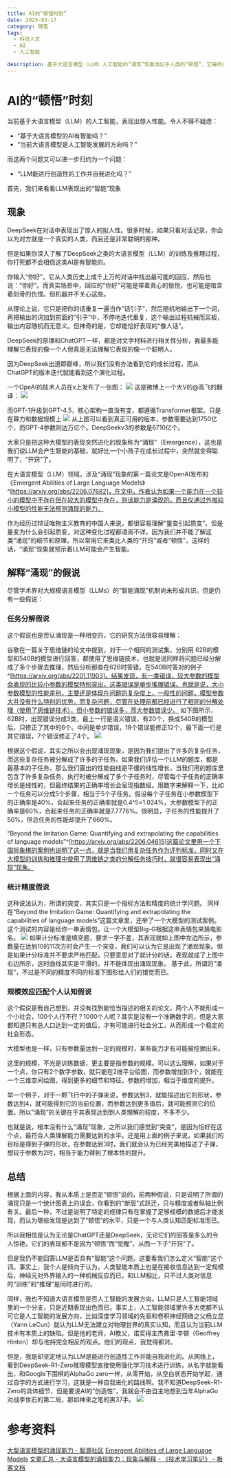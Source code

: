```yaml
---
title: AI的“顿悟时刻”
date: 2025-03-17
category: 随笔
tags:
  - 科技人文
  - AI
  - 人工智能

description: 基于大语言模型（LLM）人工智能的“涌现”现象类似于人类的“顿悟”，它最终会进化出智能吗？...
---
```


# AI的“顿悟”时刻

当前基于大语言模型（LLM）的人工智能，表现出惊人性能。令人不得不疑虑：
- “基于大语言模型的AI有智能吗？”
- “当前大语言模型是人工智能发展的方向吗？”

而这两个问题又可以进一步归约为一个问题：
- “LLM能进行创造性的工作并自我进化吗？”

首先，我们来看看LLM表现出的“智能”现象

## 现象
DeepSeek在对话中表现出了惊人的拟人性。很多时候，如果只看对话记录，你会以为对方就是一个真实的人类，而且还是非常聪明的那种。

但是如果你深入了解了DeepSeek之类的大语言模型（LLM）的训练及推理过程，你打死都不会相信这类AI是有智能的。

你输入“你好”，它从人类历史上成千上万的对话中找出最可能的回应，然后也说：“你好”。而真实场景中，回应的“你好”可能是带着真心的愉悦，也可能是暗含着刻骨的仇恨。但机器并不关心这些。

从理论上说，它只是把你的话重复一遍当作“话引子”，然后随机地输出下一个词，再把输出的词加到前面的“引子”中，不停地迭代重复，这个输出过程机械而呆板，输出内容随机而无意义。但神奇的是，它却能恰好表现的“像人话”。

DeepSeek的原理和ChatGPT一样，都是对文字材料进行相关性分析，我最多能理解它表现的像一个人但真是无法理解它表现的像一个聪明人。

因为DeepSeek出道即巅峰，所以我们没有办法看到它的成长过程，而从ChatGPT的版本迭代就能看到这个演化过程。

一个OpeAI的技术人员在x上发布了一张图：
![](https://raw.githubusercontent.com/loaf/sa1/master/blog/images/20250827103842835.png)
这是微博上一个大V的@高飞的翻译：
![](https://raw.githubusercontent.com/loaf/sa1/master/blog/images/20250827103918686.png)

而GPT-1升级到GPT-4.5，核心架构一直没有变，都遵循Transformer框架。只是在算力和数据规模上
![](https://raw.githubusercontent.com/loaf/sa1/master/blog/images/20250827103940256.png)
从上图可以看到真正可用的版本，参数需要达到1750亿个，而GPT-4参数则达万亿个。DeepSeekv3的参数是6710亿个。

大家只是把这种大模型的表现突然进化的现象称为“涌现”（Emergence），这也是我们说LLM会产生智能的基础，就好比一个小孩子在成长过程中，突然就变得聪明了，“开窍”了。

在大语言模型（LLM）领域，涉及“涌现”现象的第一篇论文是OpenAI发布的《Emergent Abilities of Large Language Models》^[https://arxiv.org/abs/2206.07682]，在文中，作者认为如果一个能力在一个较小的模型中不存在但在较大的模型中存在，则该能力是涌现的。而且仅通过外推较小模型的性能无法预测涌现的能力。

作为经历过辩证唯物主义教育的中国人来说，都很容易理解“量变引起质变”。但是量变为什么会引起质变，对这种变化过程都语焉不详。因为我们并不能了解这类“涌现”的细节和原理，所以常用它来类比人类的“开窍”或者“顿悟”，这样的话，“涌现”现象就预示着LLM可能会产生智能。


## 解释“涌现”的假说

尽管学术界对大规模语言模型（LLMs）的“智能涌现”机制尚未形成共识。但是仍有一些假说：

### 任务分解假说

这个假说也是否认涌现是一种相变的，它的研究方法很容易理解：

谷歌在一篇关于思维链的论文中提到，对于一个相同的测试集，分别用 62B的模型和540B的模型进行回答，都使用了思维链技术，也就是说同样将问题已经分解成了多个步骤去推理，然后分析那些在62B时答错，在540B时答对的例子^[https://arxiv.org/abs/2201.11903]。结果发现，有一类错误，较大参数的模型会表现的比较小参数的模型特别突出，这类错误是单步推理错误。也就是说，大小参数模型的性能差别，主要还是体现在问题的复杂度上，一般性的问题，模型参数大并没有什么特别的优势，而复杂问题，尽管在处理前都已经进行了相同的分解处理（使用了思维链技术），但小参数的错误多，而大参数错误少。
如下图所示，62B时，出现错误分成3类，最上一行是语义错误，有20个，换成540B的模型后，只修正了其中的6个。中间是单步错误，18个错误能修正12个，最下面一行是其它错误，7个错误修正了4个。
![](https://raw.githubusercontent.com/loaf/sa1/master/blog/images/20250827104018717.png)

根据这个假说，其实之所以会出现涌现现象，是因为我们提出了许多的复杂任务，而这些复杂任务被分解成了许多的子任务。如果我们评估一个LLM的题库，都是最基本的子任务，那么我们画出的性能曲线是平缓的线性增长，当我们用的题库里包含了许多复杂任务，执行时被分解成了多个子任务时，尽管每个子任务的正确率增长是线性的，但最终结果的正确率增长会呈现指数级。用数字来解释一下，比如一个任务可以分成5个步骤，相当于5个子任务。假设每个子任务在小参数模型下的正确率是40%，合起来任务的正确率就是0.4^5=1.024%，大参数模型下的正确率是60%，合起来任务的正确率就是7.7776%。很明显，子任务的性能提升了50%，但总任务的性能却提升了660%。

“Beyond the Imitation Game: Quantifying and extrapolating the capabilities of language models”^[https://arxiv.org/abs/2206.04615]这篇论文里用一个下国际象棋的案例也说明了这一点，就是当我们用复杂任务作为评判标准，同时又在大模型的训练和推理中使用了思维链之类的分解任务技巧时，就很容易表现出“涌现”现象。

### 统计精度假说
这种说法认为，所谓的突变，其实只是一个指标方法和精度的统计学问题。
同样在“Beyond the Imitation Game: Quantifying and extrapolating the capabilities of language models”这篇文章里，还举了一个大模型的测试案例。
这个测试的内容是给你一串表情包，让一个大模型Big-G根据这串表情包来猜电影名。
![](https://raw.githubusercontent.com/loaf/sa1/master/blog/images/20250827104049574.png)
如果计分标准是填空题，要求一字不差，其表现就如上图中左边所示，参数量在达到10的11次方时会产生一个突变，我们可以认为它是出现了涌现现象。但是如果计分标准并不要求严格匹配，只要意思对了就计分的话，表现就成了上图中右边所示，这时曲线其实是平滑的，并不能体现出涌现现象。
基于此，所谓的”涌现“，不过是不同的精度不同的标准下图形给人们的错觉而已。

### 规模效应匹配个人认知假说

这个假说是我自己想到，并没有找到能恰当描述的相关的论文。两个人不能形成一个小社会，100个人行不行？1000个人呢？其实是没有一个准确数字的，但是大家都知道只有总人口达到一定的值后，才有可能进行社会分工，从而形成一个稳定的社会形态。

大模型也是一样，只有参数量达到一定的规模时，某些能力才有可能被挖掘出来。

这里的规模，不光是训练数据，更主要是指参数的规模。可以这么理解，如果对于一个点，你只有2个数字参数，就只能在2维平台绘图，而参数增加到3个，就能在一个三维空间绘图，得到更多的细节和特征。参数的增加，相当于维度的提升。

举一个例子，对于一颗飞行中的子弹来说，参数达到3，就能描述出它的形状，参数达到4，就可能得到它的当前位置，而参数达到更多值后，就可能预测它的位置。所以“涌现”的关键在于其表现达到到人类理解的程度，不多不少。

也就是说，根本没有什么“涌现”现象，之所以我们感觉到“突变”，是因为恰好在这个点，最符合人类理解能力需要达到的水平。还是用上面的例子来说，如果我们的目标是得到子弹的形状，在参数达到3时，我们就会认为已经完美地描述了子弹，想较于参数为2时，相当于能力得到了根本性的提升。

## 总结
根据上面的内容，我从本质上是否定“顿悟”说的，前两种假说，只是说明了所谓的涌现只是一个统计图表上的误会，你看到的“断层”式跃迁，只与精度或者纵轴比例有关。最后一种，不过是说明了特定的规律只有在掌握了足够规模的数据后才能发现，而认为哪些发现是达到了“顿悟”的水平，只是一个与人类认知匹配标准而已。

所以我相信是认为无论是ChatGPT还是DeepSeek，无论它们的回答是多么的令人惊艳，它们的表现都不是因为“顿悟”而“觉醒”，从而一下子“开窍”了。

但是我仍不能回答LLM是否具有“智能”这个问题。这要看我们怎么定义“智能”这个词。事实上，我个人是倾向于认为，人类智能本质上也是在接收信息达到一定规模后，神经元对外界输入的一种机械反应而已，和LLM相比，只不过人类对信息的“训练”和“推理”是同时进行的。

同样，我也不知道大语言模型是否人工智能的发展方向。LLM只是人工智能领域里的一个分支，只是近期表现出色而已。事实上，人工智能领域里许多大佬都不认可它是人工智能的发展方向，比如深度学习领域的先驱和卷积神经网络之父杨立昆（Yann LeCun）就认为LLM无法建立对物理世界的真实认知，而且认为当前LLM技术有本质上的缺陷。但是他的老师，AI教父，诺奖得主杰弗里·辛顿（Geoffrey Hinton）却与他持完全相反的观点。他们的观点，我觉得都对。

但是，我是却坚定地认为LLM是能进行创造性工作并能自我进化的。从网络上，看到DeepSeek-R1-Zero推理模型直接使用强化学习技术进行训练，从名字就能看出，和Google下围棋的AlphaGo zero一样，从零开始，从空白状态开始学起，通过自学的方式进行学习，这就是一种自我进化的路线啊。我不知道DeepSeek-R1-Zero的具体细节，但是要说AI的“创造性”，我就会不由自主地想到当年AlphaGo对战李世石的第二局，那如神来之笔的黑37手。
![](https://raw.githubusercontent.com/loaf/sa1/master/blog/images/20250827104117149.png)

# 参考资料
[大型语言模型的涌现能力 - 智源社区](https://hub.baai.ac.cn/view/24740)
[Emergent Abilities of Large Language Models](https://www.assemblyai.com/blog/emergent-abilities-of-large-language-models)
[文章汇总 - 大语言模型的涌现能力：现象与解释 - 《技术学习笔记》 - 极客文档](https://geekdaxue.co/read/gaoxiaoliang@pe69v5/vdgzh5q4epa3q16t)

